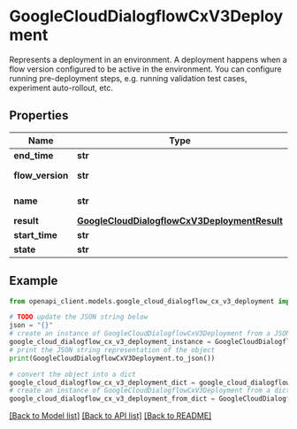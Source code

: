 # GoogleCloudDialogflowCxV3Deployment

Represents a deployment in an environment. A deployment happens when a flow version configured to be active in the environment. You can configure running pre-deployment steps, e.g. running validation test cases, experiment auto-rollout, etc.

## Properties

Name | Type | Description | Notes
------------ | ------------- | ------------- | -------------
**end_time** | **str** | End time of this deployment. | [optional] 
**flow_version** | **str** | The name of the flow version for this deployment. Format: projects//locations//agents//flows//versions/. | [optional] 
**name** | **str** | The name of the deployment. Format: projects//locations//agents//environments//deployments/. | [optional] 
**result** | [**GoogleCloudDialogflowCxV3DeploymentResult**](GoogleCloudDialogflowCxV3DeploymentResult.md) |  | [optional] 
**start_time** | **str** | Start time of this deployment. | [optional] 
**state** | **str** | The current state of the deployment. | [optional] 

## Example

```python
from openapi_client.models.google_cloud_dialogflow_cx_v3_deployment import GoogleCloudDialogflowCxV3Deployment

# TODO update the JSON string below
json = "{}"
# create an instance of GoogleCloudDialogflowCxV3Deployment from a JSON string
google_cloud_dialogflow_cx_v3_deployment_instance = GoogleCloudDialogflowCxV3Deployment.from_json(json)
# print the JSON string representation of the object
print(GoogleCloudDialogflowCxV3Deployment.to_json())

# convert the object into a dict
google_cloud_dialogflow_cx_v3_deployment_dict = google_cloud_dialogflow_cx_v3_deployment_instance.to_dict()
# create an instance of GoogleCloudDialogflowCxV3Deployment from a dict
google_cloud_dialogflow_cx_v3_deployment_from_dict = GoogleCloudDialogflowCxV3Deployment.from_dict(google_cloud_dialogflow_cx_v3_deployment_dict)
```
[[Back to Model list]](../README.md#documentation-for-models) [[Back to API list]](../README.md#documentation-for-api-endpoints) [[Back to README]](../README.md)


